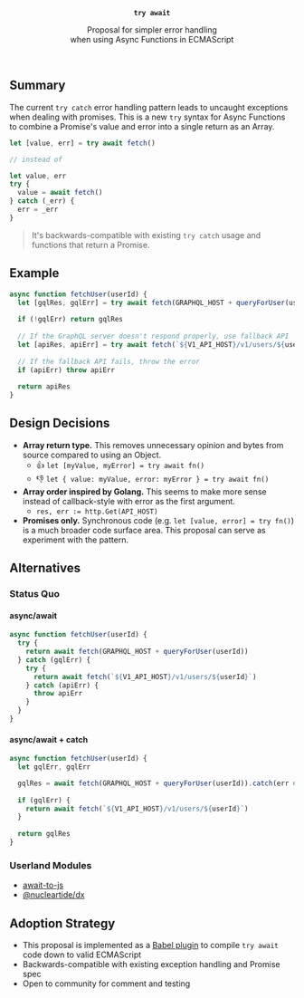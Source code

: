 <p align="center">
  <strong><code>try await</code></strong>
</p>

<p align="center">
  Proposal for simpler error handling<br/>
  when using Async Functions in ECMAScript
</p>

<br/>

## Summary

The current `try catch` error handling pattern leads to uncaught exceptions when dealing with promises. This is a new `try` syntax for Async Functions to combine a Promise's value and error into a single return as an Array.

```js
let [value, err] = try await fetch()

// instead of

let value, err
try {
  value = await fetch()
} catch (_err) {
  err = _err
}
```

> It's backwards-compatible with existing `try catch` usage and functions that return a Promise.

## Example

```js
async function fetchUser(userId) {
  let [gqlRes, gqlErr] = try await fetch(GRAPHQL_HOST + queryForUser(userId))
  
  if (!gqlErr) return gqlRes
  
  // If the GraphQL server doesn't respond properly, use fallback API
  let [apiRes, apiErr] = try await fetch(`${V1_API_HOST}/v1/users/${userId}`)
  
  // If the fallback API fails, throw the error
  if (apiErr) throw apiErr
  
  return apiRes
}
```

## Design Decisions

- **Array return type.** This removes unnecessary opinion and bytes from source compared to using an Object.
  - 👍 `let [myValue, myError] = try await fn()`
  - 👎 `let { value: myValue, error: myError } = try await fn()`
- **Array order inspired by Golang.** This seems to make more sense instead of callback-style with error as the first argument.
  - `res, err := http.Get(API_HOST)`
- **Promises only.** Synchronous code (e.g. `let [value, error] = try fn()`) is a much broader code surface area. This proposal can serve as experiment with the pattern.

## Alternatives

### Status Quo

#### async/await

```js
async function fetchUser(userId) {
  try {
    return await fetch(GRAPHQL_HOST + queryForUser(userId))
  } catch (gqlErr) {
    try {
      return await fetch(`${V1_API_HOST}/v1/users/${userId}`)
    } catch (apiErr) {
      throw apiErr
    }
  }
}
```

#### async/await + catch

```js
async function fetchUser(userId) {
  let gqlErr, gqlErr

  gqlRes = await fetch(GRAPHQL_HOST + queryForUser(userId)).catch(err => gqlErr = err)
  
  if (gqlErr) {
    return await fetch(`${V1_API_HOST}/v1/users/${userId}`)
  }
  
  return gqlRes
}
```

### Userland Modules

- [await-to-js](https://github.com/scopsy/await-to-js)
- [@nucleartide/dx](https://github.com/nucleartide/dx)

## Adoption Strategy

- This proposal is implemented as a [Babel plugin](./packages/babel-plugin-transform-try-await) to compile `try await` code down to valid ECMAScript
- Backwards-compatible with existing exception handling and Promise spec
- Open to community for comment and testing




